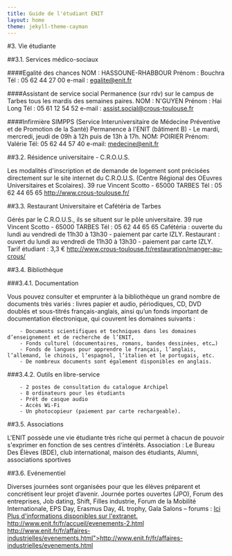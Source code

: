 ```yaml
---
title: Guide de l'étudiant ENIT
layout: home
theme: jekyll-theme-cayman
---
```

#3. Vie étudiante

##3.1. Services médico-sociaux

####Egalité des chances
NOM : HASSOUNE-RHABBOUR
Prénom : Bouchra
Tél : 05 62 44 27 00
e-mail : egalite@enit.fr

####Assistant de service social 
Permanence (sur rdv) sur le campus de Tarbes tous les mardis des semaines paires.
NOM : N'GUYEN
Prénom : Hai Long
Tél : 05 61 12 54 52
e-mail : assist.social@crous-toulouse.fr

####Infirmière SIMPPS (Service Interuniversitaire de Médecine Préventive et de Promotion de la Santé)
Permanence à l'ENIT (bâtiment B) - Le mardi, mercredi, jeudi de 09h à 12h puis de 13h à 17h.
NOM: POIRIER
Prénom: Valérie
Tél: 05 62 44 57 40
e-mail: medecine@enit.fr


##3.2. Résidence universitaire - C.R.O.U.S.

Les modalités d'inscription et de demande de logement sont précisées directement sur le site internet du C.R.O.U.S. (Centre Régional des OEuvres Universitaires et Scolaires).
39 rue Vincent Scotto - 65000 TARBES
Tél : 05 62 44 65 65
http://www.crous-toulouse.fr/


##3.3. Restaurant Universitaire et Cafétéria de Tarbes

Gérés par le C.R.O.U.S., ils se situent sur le pôle universitaire.
39 rue Vincent Scotto - 65000 TARBES 
Tél : 05 62 44 65 65
Cafétéria : ouverte du lundi au vendredi de 11h30 à 13h30 - paiement par carte IZLY.
Restaurant : ouvert du lundi au vendredi de 11h30 à 13h30 - paiement par carte IZLY. Tarif étudiant : 3,3 €
http://www.crous-toulouse.fr/restauration/manger-au-crous/


##3.4. Bibliothèque

###3.4.1. Documentation

Vous pouvez consulter et emprunter à la bibliothèque un grand nombre de documents très variés : livres papier et audio, périodiques, CD, DVD doublés et sous-titrés français-anglais, ainsi qu’un fonds important de documentation électronique, qui couvrent les domaines suivants :

		- Documents scientifiques et techniques dans les domaines d’enseignement et de recherche de l’ENIT,
		- Fonds culturel (documentaires, romans, bandes dessinées, etc…)
		- Fonds de langues pour apprendre le français, l’anglais, l’allemand, le chinois, l’espagnol, l’italien et le portugais, etc.
		- De nombreux documents sont également disponibles en anglais.
    
###3.4.2. Outils en libre-service

		- 2 postes de consultation du catalogue Archipel
		- 8 ordinateurs pour les étudiants
		- Prêt de casque audio
		- Accès Wi-Fi
		- Un photocopieur (paiement par carte rechargeable).


##3.5. Associations

L'ENIT possède une vie étudiante très riche qui permet à chacun de pouvoir s'exprimer en fonction de ses centres d'intérêts.
Association : Le Bureau Des Élèves (BDE), club international, maison des étudiants, Alumni, associations sportives


##3.6. Evénementiel

Diverses journées sont organisées pour que les élèves préparent et concrétisent leur projet d’avenir.
Journée portes ouvertes (JPO), Forum des entreprises, Job dating, Shift, Filles industrie, Forum de la Mobilité Internationale, EPS Day, Erasmus Day, 4L trophy, Gala
Salons – forums : <a href="https://www.enit.fr/fr/affaires-industrielles/evenements/forum-carriere.html">Ici
Plus d'informations disponibles sur l'extranet.
http://www.enit.fr/fr/accueil/evenements-2.html
http://www.enit.fr/fr/affaires-industrielles/evenements.html">http://www.enit.fr/fr/affaires-industrielles/evenements.html

